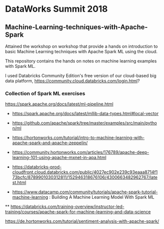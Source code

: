 # DataWorks Summit 2018
## Machine-Learning-techniques-with-Apache-Spark

Attained the workshop on workshop that provide a hands on introduction to basic Machine Learning techniques with Apache Spark ML using the cloud. 

This repository contains the hands on notes on machine learning examples with Spark ML.

I used Databricks Community Edition's free version of our cloud-based big data platform, https://community.cloud.databricks.com/login.html?

### Collection of Spark ML exercises 

https://spark.apache.org/docs/latest/ml-pipeline.html

 - https://spark.apache.org/docs/latest/mllib-data-types.html#local-vector
 
 - https://github.com/apache/spark/tree/master/examples/src/main/python/ml



* https://hortonworks.com/tutorial/intro-to-machine-learning-with-apache-spark-and-apache-zeppelin/

* https://community.hortonworks.com/articles/176789/apache-deep-learning-101-using-apache-mxnet-in-apa.html

* https://databricks-prod-cloudfront.cloud.databricks.com/public/4027ec902e239c93eaaa8714f173bcfc/8789901030312811/152946318676106/4300663482962767/latest.html

* https://www.datacamp.com/community/tutorials/apache-spark-tutorial-machine-learning : Building A Machine Learning Model With Spark ML

** https://databricks.com/training-overview/instructor-led-training/courses/apache-spark-for-machine-learning-and-data-science

https://de.hortonworks.com/tutorial/sentiment-analysis-with-apache-spark/



